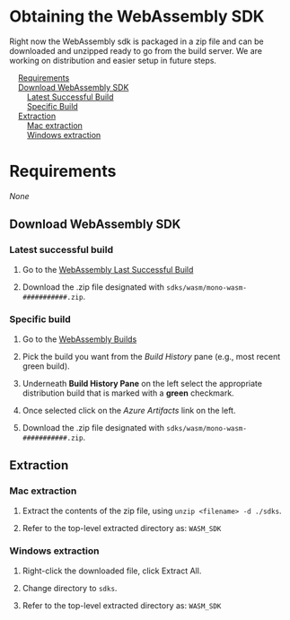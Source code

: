 # Obtaining the WebAssembly SDK

Right now the WebAssembly sdk is packaged in a zip file and can be downloaded and unzipped ready to go from the build server. We are working on distribution and easier setup in future steps.

&nbsp;&nbsp;&nbsp;&nbsp;[Requirements](#requirements)  
&nbsp;&nbsp;&nbsp;&nbsp;[Download WebAssembly SDK](#download-webassembly-sdk)  
&nbsp;&nbsp;&nbsp;&nbsp;&nbsp;&nbsp;&nbsp;&nbsp;[Latest Successful Build](#latest-successful-build)  
&nbsp;&nbsp;&nbsp;&nbsp;&nbsp;&nbsp;&nbsp;&nbsp;[Specific Build](#specific-build)  
&nbsp;&nbsp;&nbsp;&nbsp;[Extraction](#extraction)  
&nbsp;&nbsp;&nbsp;&nbsp;&nbsp;&nbsp;&nbsp;&nbsp;[Mac extraction](#mac-extraction)  
&nbsp;&nbsp;&nbsp;&nbsp;&nbsp;&nbsp;&nbsp;&nbsp;[Windows extraction](#windows-extraction)

# Requirements

_None_

## Download WebAssembly SDK

### Latest successful build

1. Go to the [WebAssembly Last Successful Build](https://jenkins.mono-project.com/job/test-mono-mainline-wasm/label=ubuntu-1804-amd64/lastSuccessfulBuild/Azure/)

1. Download the .zip file designated with `sdks/wasm/mono-wasm-###########.zip`.

### Specific build

1. Go to the [WebAssembly Builds](https://jenkins.mono-project.com/job/test-mono-mainline-wasm/label=ubuntu-1804-amd64/)

1. Pick the build you want from the _Build History_ pane (e.g., most recent green build).

1. Underneath **Build History Pane** on the left select the appropriate distribution build that is marked with a **green** checkmark.

1. Once selected click on the _Azure Artifacts_ link on the left.

1. Download the .zip file designated with `sdks/wasm/mono-wasm-###########.zip`.

## Extraction

### Mac extraction

1. Extract the contents of the zip file, using `unzip <filename> -d ./sdks`.

1. Refer to the top-level extracted directory as: `WASM_SDK`

### Windows extraction

1. Right-click the downloaded file, click Extract All.

1. Change directory to `sdks`.

1. Refer to the top-level extracted directory as: `WASM_SDK`
